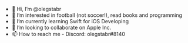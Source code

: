 - 👋 Hi, I’m @olegstabr
- 👀 I’m interested in football (not soccer!), read books and programming
- 🌱 I’m currently learning Swift for iOS Developing
- 💞️ I’m looking to collaborate on Apple Inc.
- 📫 How to reach me - Discord: olegstabr#8140

<!---
olegstabr/olegstabr is a ✨ special ✨ repository because its `README.md` (this file) appears on your GitHub profile.
You can click the Preview link to take a look at your changes.
--->
